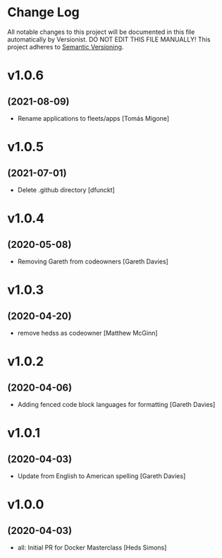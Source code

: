 # Change Log

All notable changes to this project will be documented in this file
automatically by Versionist. DO NOT EDIT THIS FILE MANUALLY!
This project adheres to [Semantic Versioning](http://semver.org/).

# v1.0.6
## (2021-08-09)

* Rename applications to fleets/apps [Tomás Migone]

# v1.0.5
## (2021-07-01)

* Delete .github directory [dfunckt]

# v1.0.4
## (2020-05-08)

* Removing Gareth from codeowners [Gareth Davies]

# v1.0.3
## (2020-04-20)

* remove hedss as codeowner [Matthew McGinn]

# v1.0.2
## (2020-04-06)

* Adding fenced code block languages for formatting [Gareth Davies]

# v1.0.1
## (2020-04-03)

* Update from English to American spelling [Gareth Davies]

# v1.0.0
## (2020-04-03)

* all: Initial PR for Docker Masterclass [Heds Simons]
